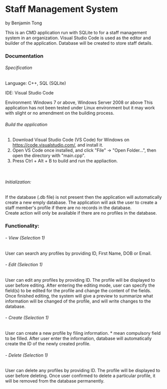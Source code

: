 # Staff Management System
by Benjamin Tong

This is an CMD application run with SQLite to for a staff management system in an organization. Visual Studio Code is used as the editor and builder of the application. Database will be created to store staff details.


### Documentation
###### Specification

Language: C++, SQL (SQLite)

IDE: Visual Studio Code

Environment: Windows 7 or above, Windows Server 2008 or above
This application has not been tested under Linux environment but it may work with slight or no amendment on the building process.

###### Build the application
1. Download Visual Studio Code (VS Code) for Windows on https://code.visualstudio.com/, and install it.
2. Open VS Code once installed, and click "File" -> "Open Folder...", then open the directory with "main.cpp".
3. Press Ctrl + Alt + B to build and run the appliaction.
<br />

###### Initialization:
If the database (.db file) is not present then the application will automatically create a new emply database. The application will ask the user to create a staff member's profile if there are no records in the database.
<br />
Create action will only be available if there are no profiles in the database.
<br />

### Functionality:
###### - View (Selection 1)
User can search any profiles by providing ID, First Name, DOB or Email.
<br />

###### - Edit (Selection 1)

User can edit any profiles by providing ID. The profile will be displayed to user before editing.
After entering the editing mode, user can specify the field(s) to be edited for the profile and change the content of the fields.
Once finished editing, the system will give a preview to summarize what information will be changed of the profile, and will write changes to the database.

###### - Create (Selection 1)
User can create a new profile by filing information. * mean compulsory field to be filled.
After user enter the information, database will automatically create the ID of the newly created profile.

###### - Delete (Selection 1)
User can delete any profiles by providing ID. The profile will be displayed to user before deleting.
Once user confirmed to delete a particular profile, it will be removed from the database permanently.
